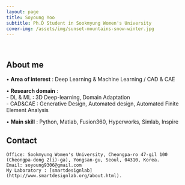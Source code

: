 ```yaml
---
layout: page
title: Soyoung Yoo
subtitle: Ph.D Student in Sookmyung Women's University
cover-img: /assets/img/sunset-mountains-snow-winter.jpg
---
```


<br/>

## About me

• **Area of interest** : Deep Learning & Machine Learning / CAD & CAE

• **Research domain** :  
    - DL & ML : 3D Deep-learning, Domain Adaptation  
    - CAD&CAE : Generative Design, Automated design, Automated Finite Element Analysis

• **Main skill** : Python, Matlab, Fusion360, Hyperworks, Simlab, Inspire

## Contact

```
Office: Sookmyung Women's University, Cheongpa-ro 47-gil 100 (Cheongpa-dong 2(i)-ga), Yongsan-gu, Seoul, 04310, Korea.
Email: soyoung9306@gmail.com
My Laboratory : [smartdesignlab](http://www.smartdesignlab.org/about.html).
```
